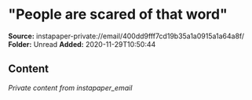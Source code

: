 # "People are scared of that word"

**Source:** instapaper-private://email/400dd9fff7cd19b35a1a0915a1a64a8f/
**Folder:** Unread
**Added:** 2020-11-29T10:50:44




## Content
*Private content from instapaper_email*
